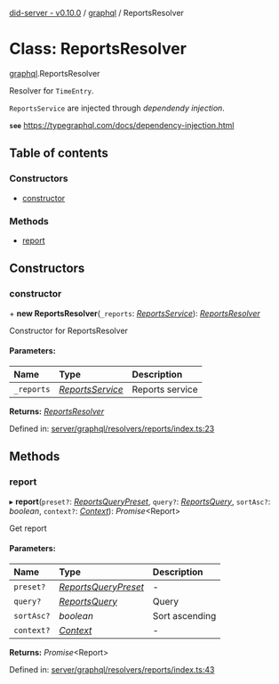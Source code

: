 [did-server - v0.10.0](../README.md) / [graphql](../modules/graphql.md) / ReportsResolver

# Class: ReportsResolver

[graphql](../modules/graphql.md).ReportsResolver

Resolver for `TimeEntry`.

`ReportsService` are injected through
_dependendy injection_.

**`see`** https://typegraphql.com/docs/dependency-injection.html

## Table of contents

### Constructors

- [constructor](graphql.reportsresolver.md#constructor)

### Methods

- [report](graphql.reportsresolver.md#report)

## Constructors

### constructor

\+ **new ReportsResolver**(`_reports`: [*ReportsService*](services.reportsservice.md)): [*ReportsResolver*](graphql.reportsresolver.md)

Constructor for ReportsResolver

#### Parameters:

Name | Type | Description |
:------ | :------ | :------ |
`_reports` | [*ReportsService*](services.reportsservice.md) | Reports service    |

**Returns:** [*ReportsResolver*](graphql.reportsresolver.md)

Defined in: [server/graphql/resolvers/reports/index.ts:23](https://github.com/Puzzlepart/did/blob/dev/server/graphql/resolvers/reports/index.ts#L23)

## Methods

### report

▸ **report**(`preset?`: [*ReportsQueryPreset*](../modules/graphql.md#reportsquerypreset), `query?`: [*ReportsQuery*](graphql.reportsquery.md), `sortAsc?`: *boolean*, `context?`: [*Context*](graphql_context.context.md)): *Promise*<Report\>

Get report

#### Parameters:

Name | Type | Description |
:------ | :------ | :------ |
`preset?` | [*ReportsQueryPreset*](../modules/graphql.md#reportsquerypreset) | - |
`query?` | [*ReportsQuery*](graphql.reportsquery.md) | Query   |
`sortAsc?` | *boolean* | Sort ascending   |
`context?` | [*Context*](graphql_context.context.md) | - |

**Returns:** *Promise*<Report\>

Defined in: [server/graphql/resolvers/reports/index.ts:43](https://github.com/Puzzlepart/did/blob/dev/server/graphql/resolvers/reports/index.ts#L43)
